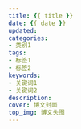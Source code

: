 ```yaml
---
title: {{ title }}
date: {{ date }}
updated:
categories: 
- 类别1
tags: 
- 标签1
- 标签2
keywords:
- 关键词1
- 关键词2
description: 
cover: 博文封面
top_img: 博文头图
---
```










